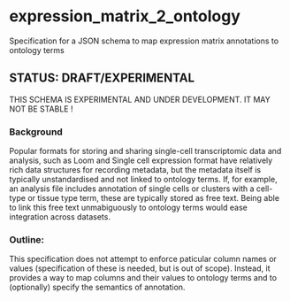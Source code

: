 # expression_matrix_2_ontology

Specification for a JSON schema to map expression matrix annotations to ontology terms

## STATUS: DRAFT/EXPERIMENTAL

THIS SCHEMA IS EXPERIMENTAL AND UNDER DEVELOPMENT.  IT MAY NOT BE STABLE !




### Background

Popular formats for storing and sharing single-cell transcriptomic data and analysis, such as Loom and Single cell expression format have relatively rich data structures for recording metadata, but the metadata itself is typically unstandardised and not linked to ontology terms. If, for example, an analysis file includes annotation of single cells or clusters with a cell-type or tissue type term, these are typically stored as free text.  Being able to link this free text unmabiguously to ontology terms would ease integration across datasets.

### Outline:

This specification does not attempt to enforce paticular column names or values (specification of these is needed, but is out of scope).  Instead, it provides a way to map columns and their values to ontology terms and to (optionally) specify the semantics of annotation.






